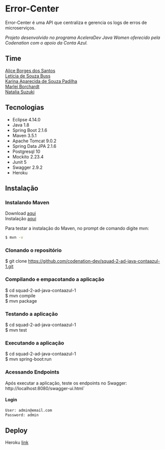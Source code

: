 # Error-Center
Error-Center é uma API que centraliza e gerencia os logs de erros de microserviços.

_Projeto desenvolvido no programa AceleraDev Java Women oferecido pela Codenation com o apoio da Conta Azul._

## Time
[Alice Borges dos Santos](https://www.linkedin.com/in/alice-borges/)<br>
[Leticia de Souza Buss](https://www.linkedin.com/in/leticia-d-942652134/)<br>
[Karina Aparecida de Souza Padilha](https://www.linkedin.com/in/karina-aparecida-de-souza-padilha-143951106/)<br>
[Marlei Borchardt](https://www.linkedin.com/in/marlei-borchardt)<br>
[Natalia Suzuki](https://www.linkedin.com/in/natalia-suzuki-210349108/)

## Tecnologias
-   Eclipse  4.14.0
-   Java 1.8
-   Spring Boot 2.1.6
-   Maven 3.5.1
-   Apache Tomcat 9.0.2
-   Spring Data JPA 2.1.6
-   Postgresql 10
-   Mockito 2.23.4
-   Junit 5 
-   Swagger 2.9.2 
-   Heroku

## Instalação

### Instalando Maven
Download [aqui](https://maven.apache.org/download.cgi)<br>
Instalação [aqui](https://maven.apache.org/install.html)

Para testar a instalação do Maven, no prompt de comando digite mvn:
```bash
$ mvn -v
```
### Clonando o repositório
$ git clone https://github.com/codenation-dev/squad-2-ad-java-contaazul-1.git

### Compilando e empacotando a aplicação

$ cd squad-2-ad-java-contaazul-1<br>
$ mvn compile<br>
$ mvn package

### Testando a aplicação

$ cd squad-2-ad-java-contaazul-1<br>
$ mvn test

### Executando a aplicação

$ cd  squad-2-ad-java-contaazul-1<br>
$ mvn spring-boot:run

### Acessando Endpoints
Após executar a aplicação, teste os endpoints no Swagger:<br> 
http://localhost:8080/swagger-ui.html`

#### Login

```txt
User: admin@email.com
Password: admin
```

## Deploy

Heroku [link](https://error-center-api.herokuapp.com/swagger-ui.html#/)
